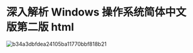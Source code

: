 # 深入解析 Windows 操作系统简体中文版第二版 html

![b34a3dbfdea24105ba11770bbf818b21](https://github.com/user-attachments/assets/1d835a42-18b0-4547-8bd5-9b599866bc9e)
